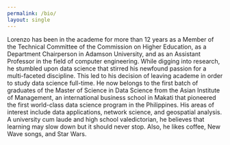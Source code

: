 ```yaml
---
permalink: /bio/
layout: single
---
```


Lorenzo has been in the academe for more than 12 years as a Member of the Technical Committee of the Commission on Higher Education, as a Department Chairperson in Adamson University, and as an Assistant Professor in the field of computer engineering. While digging into research, he stumbled upon data science that stirred his newfound passion for a multi-faceted discipline. This led to his decision of leaving academe in order to study data science full-time. He now belongs to the first batch of graduates of the Master of Science in Data Science from the Asian  Institute of Management, an international business school in Makati that pioneered the first world-class data science program in the Philippines.  His areas of interest include data applications, network science, and geospatial analysis. A university cum laude and high school valedictorian, he believes that learning may slow down but it should never stop. Also, he likes coffee, New Wave songs, and Star Wars.

